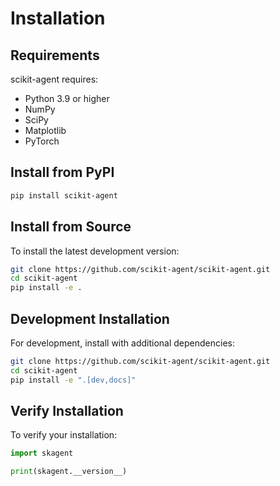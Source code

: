 # Installation

## Requirements

scikit-agent requires:

- Python 3.9 or higher
- NumPy
- SciPy
- Matplotlib
- PyTorch

## Install from PyPI

```bash
pip install scikit-agent
```

## Install from Source

To install the latest development version:

```bash
git clone https://github.com/scikit-agent/scikit-agent.git
cd scikit-agent
pip install -e .
```

## Development Installation

For development, install with additional dependencies:

```bash
git clone https://github.com/scikit-agent/scikit-agent.git
cd scikit-agent
pip install -e ".[dev,docs]"
```

## Verify Installation

To verify your installation:

```python
import skagent

print(skagent.__version__)
```
